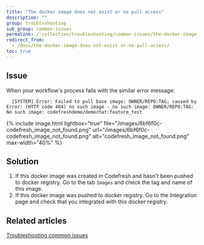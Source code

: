 ```yaml
---
title: "The docker image does not exist or no pull access"
description: ""
group: troubleshooting
sub_group: common-issues
permalink: /:collection/troubleshooting/common-issues/the-docker-image-does-not-exist-or-no-pull-access/
redirect_from:
  - /docs/the-docker-image-does-not-exist-or-no-pull-access/
toc: true
---
```


## Issue
When your workflow's process fails with the similar error message:  

      [SYSTEM] Error: Failed to pull base image: OWNER/REPO:TAG; caused by Error: (HTTP code 404) no such image - no such image: OWNER/REPO:TAG: No such image: codefreshdemo/demochat:feature_test

{% include 
image.html 
lightbox="true" 
file="/images/6bf6f0c-codefresh_image_not_found.png" 
url="/images/6bf6f0c-codefresh_image_not_found.png"
alt="codefresh_image_not_found.png" 
max-width="40%"
%}

## Solution 
1. If this docker image was created in Codefresh and hasn't been pushed to docker registry. Go to the tab `Images` and check the tag and name of this image.
2. If this docker image was pushed to docker registry. Go to the Integration page and check that you integrated with this docker registry.

## Related articles
[Troubleshooting common issues]({{site.baseurl}}/docs/troubleshooting/common-issues)